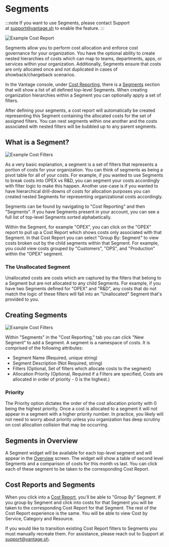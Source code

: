 # Segments

:::note 
If you want to use Segments, please contact Support at [support@vantage.sh](mailto:support@vantage.sh) to enable the feature.
:::

![Example Cost Report](/img/segments-overview.gif)

Segments allow you to perform cost allocation and enforce cost governance for your organization. You have the optional ability to create nested hierarchies of costs which can map to teams, departments, apps, or services within your organization. Additionally, Segments ensure that costs are only allocated once and not duplicated in cases of showback/chargeback scenarios.

In the Vantage console, under [Cost Reporting](https://console.vantage.sh/reporting), there is a [Segments](https://console.vantage.sh/reporting) section that will show a list of all defined top-level Segments. When creating organization hierarchies within a Segment you can optionally apply a set of filters.

After defining your segments, a cost report will automatically be created representing this Segment containing the allocated costs for the set of assigned filters. You can nest segments within one another and the costs associated with nested filters will be bubbled up to any parent segments.

## What is a Segment?

![Example Cost Filters](/img/view-segments.png)

As a very basic explanation, a segment is a set of filters that represents a portion of costs for your organization. You can think of segments as being a pivot table for all of your costs. For example, if you wanted to use Segments to break costs into OPEX vs R&D, you can segment your costs accordingly with filter logic to make this happen. Another use-case is if you wanted to have hierarchical drill-downs of costs for allocation purposes you can created nested Segments for representing organizational costs accordingly. 

Segments can be found by navigating to "Cost Reporting" and then "Segments". If you have Segments present in your account, you can see a full list of top-level Segments sorted alphabetically.

Within the Segment, for example "OPEX", you can click on the "OPEX" report to pull up a Cost Report which shows costs only associated with that Segment. In that Cost Report you can select "Group By: Segment" to view costs broken out by the child segments within that Segment. For example, you could view costs grouped by "Customers", "OPS", and "Production" within the "OPEX" segment.

### The Unallocated Segment

Unallocated costs are costs which are captured by the filters that belong to a Segment but are not allocated to any child Segments. For example, if you have two Segments defined for "OPEX" and "R&D", any costs that do not match the logic of these filters will fall into an "Unallocated" Segment that's provided to you. 

## Creating Segments

![Example Cost Filters](/img/create-segment.png)

Within "Segments" in the "Cost Reporting," tab you can click "New Segment" to add a Segment. A segment is a namespace of costs. It is comprised of the following attributes:

- Segment Name (Required, unique string)
- Segment Description (Not Required, string)
- Filters (Optional, Set of filters which allocate costs to the segment)
- Allocation Priority (Optional, Required if a Filters are specified, Costs are allocated in order of priority - 0 is the highest.)

### Priority

The Priority option dictates the order of the cost allocation priority with 0 being the highest priority. Once a cost is allocated to a segment it will not appear in a segment with a higher priority number. In practice, you likely will not need to worry about priority unless you organization has deep scrutiny on cost allocation collision that may be occurring. 

## Segments in Overview

A Segment widget will be available for each top-level segment and will appear in the [Overview](/overview/) screen. The widget will show a table of second level Segments and a comparison of costs for this month vs last. You can click each of these segment to be taken to the corresponding Cost Report.

## Cost Reports and Segments

When you click into a [Cost Report](/cost_reports/), you’ll be able to "Group By" Segment. If you group by Segment and click into costs for that Segment you will be taken to the corresponding Cost Report for that Segment. The rest of the Cost Report experience is the same. You will be able to view Cost by Service, Category and Resource.

If you would like to transition existing Cost Report filters to Segments you must manually recreate them. For assistance, please reach out to Support at [support@vantage.sh](mailto:support@vantage.sh).
